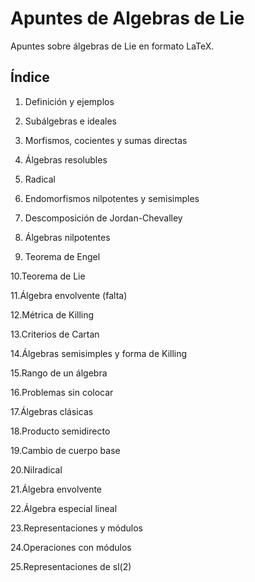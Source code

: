 # Apuntes de Algebras de Lie

Apuntes sobre álgebras de Lie en formato LaTeX.

## Índice

1. Definición y ejemplos

2. Subálgebras e ideales 

3. Morfismos, cocientes y sumas directas

4. Álgebras resolubles

5. Radical

6. Endomorfismos nilpotentes y semisimples

7. Descomposición de Jordan-Chevalley

8. Álgebras nilpotentes

9. Teorema de Engel

10.Teorema de Lie

11.Álgebra envolvente (falta)

12.Métrica de Killing

13.Criterios de Cartan

14.Álgebras semisimples y forma de Killing

15.Rango de un álgebra

16.Problemas sin colocar

17.Álgebras clásicas

18.Producto semidirecto

19.Cambio de cuerpo base

20.Nilradical

21.Álgebra envolvente

22.Álgebra especial lineal

23.Representaciones y módulos

24.Operaciones con módulos

25.Representaciones de sl(2)
